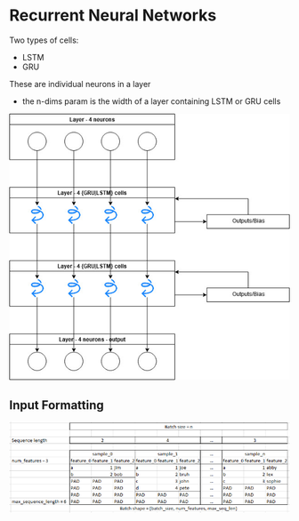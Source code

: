 # Recurrent Neural Networks

Two types of cells:

* LSTM
* GRU

These are individual neurons in a layer

* the n-dims param is the width of a layer containing LSTM or GRU cells

![alt text](./RNN.jpg)

## Input Formatting

![alt text](./inputs_diagram.png)
